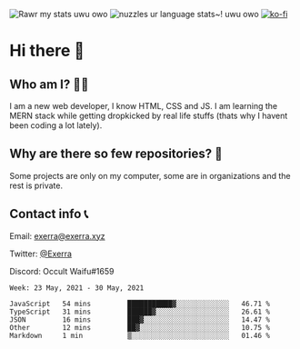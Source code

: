 ![Rawr my stats uwu owo](https://github-readme-stats.vercel.app/api?username=Exerra&show_icons=true&theme=buefy)
![nuzzles ur language stats~! uwu owo](https://github-readme-stats.vercel.app/api/top-langs/?username=Exerra&layout=compact)
[![ko-fi](https://www.ko-fi.com/img/githubbutton_sm.svg)](https://ko-fi.com/X8X130H96)
# Hi there 👋
## Who am I? 🙋‍♀️
I am a new web developer, I know HTML, CSS and JS. I am learning the MERN stack while getting dropkicked by real life stuffs (thats why I havent been coding a lot lately).
## Why are there so few repositories? 🤔
Some projects are only on my computer, some are in organizations and the rest is private.
## Contact info 📞
Email: [exerra@exerra.xyz](mailto:exerra@exerra.xyz)

Twitter: [@Exerra](https://twitter.com/exerra)

Discord: Occult Waifu#1659

<!--START_SECTION:waka-->
```text
Week: 23 May, 2021 - 30 May, 2021

JavaScript   54 mins         ███████████▓░░░░░░░░░░░░░   46.71 % 
TypeScript   31 mins         ██████▓░░░░░░░░░░░░░░░░░░   26.61 % 
JSON         16 mins         ███▓░░░░░░░░░░░░░░░░░░░░░   14.47 % 
Other        12 mins         ██▓░░░░░░░░░░░░░░░░░░░░░░   10.75 % 
Markdown     1 min           ▒░░░░░░░░░░░░░░░░░░░░░░░░   01.46 % 
```
<!--END_SECTION:waka-->


